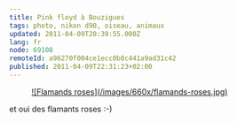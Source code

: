 ```yaml
---
title: Pink floyd à Bouzigues
tags: photo, nikon d90, oiseau, animaux
updated: 2011-04-09T20:39:55.000Z
lang: fr
node: 69108
remoteId: a96270f004ce1ecc0b8c441a9ad31c42
published: 2011-04-09T22:31:23+02:00
---
```

<figure class="object-center"><a href="/images/flamands-roses.jpg">![Flamands roses](/images/660x/flamands-roses.jpg)
</a></figure>


et oui des flamants roses :-)

